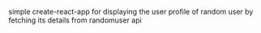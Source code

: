 simple create-react-app for displaying the user profile of random user by fetching its details from randomuser api
